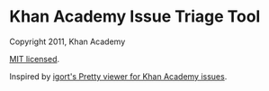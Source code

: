 # Khan Academy Issue Triage Tool

Copyright 2011, Khan Academy

[MIT licensed](http://en.wikipedia.org/wiki/MIT_License).

Inspired by [igort's Pretty viewer for Khan Academy issues](https://github.com/igorT/Pretty-viewer-for-Khan-Academy-issues).
